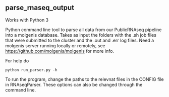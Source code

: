 

parse_rnaseq_output
--------

Works with Python 3

Python command line tool to parse all data from our PublicRNAseq pipeline into a molgenis database. Takes as input the folders with the .sh job files that were submitted to the cluster and the .out and .err log files. Need a molgenis server running locally or remotely, see https://github.com/molgenis/molgenis for more info.

For help do

```
python run_parser.py -h
```

To run the program, change the paths to the relevnat files in the CONFIG file in RNAseqParser. These options can also be changed through the command line.
